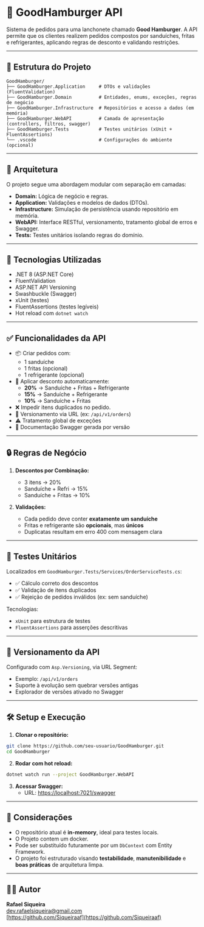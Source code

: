 
# 🍔 GoodHamburger API

Sistema de pedidos para uma lanchonete chamado **Good Hamburger**. A API permite que os clientes realizem pedidos compostos por sanduíches, fritas e refrigerantes, aplicando regras de desconto e validando restrições.

---

## 📁 Estrutura do Projeto

```
GoodHamburger/
├── GoodHamburger.Application     # DTOs e validações (FluentValidation)
├── GoodHamburger.Domain          # Entidades, enums, exceções, regras de negócio
├── GoodHamburger.Infrastructure  # Repositórios e acesso a dados (em memória)
├── GoodHamburger.WebAPI          # Camada de apresentação (controllers, filtros, swagger)
├── GoodHamburger.Tests           # Testes unitários (xUnit + FluentAssertions)
└── .vscode                       # Configurações do ambiente (opcional)
```

---

## 🧱 Arquitetura

O projeto segue uma abordagem modular com separação em camadas:

- **Domain:** Lógica de negócio e regras.
- **Application:** Validações e modelos de dados (DTOs).
- **Infrastructure:** Simulação de persistência usando repositório em memória.
- **WebAPI:** Interface RESTful, versionamento, tratamento global de erros e Swagger.
- **Tests:** Testes unitários isolando regras do domínio.

---

## 🚀 Tecnologias Utilizadas

- .NET 8 (ASP.NET Core)
- FluentValidation
- ASP.NET API Versioning
- Swashbuckle (Swagger)
- xUnit (testes)
- FluentAssertions (testes legíveis)
- Hot reload com `dotnet watch`

---

## ✅ Funcionalidades da API

- 📦 Criar pedidos com:
  - 1 sanduíche
  - 1 fritas (opcional)
  - 1 refrigerante (opcional)
- 🧮 Aplicar desconto automaticamente:
  - **20%** → Sanduíche + Fritas + Refrigerante
  - **15%** → Sanduíche + Refrigerante
  - **10%** → Sanduíche + Fritas
- ❌ Impedir itens duplicados no pedido.
- 🔄 Versionamento via URL (ex: `/api/v1/orders`)
- ⚠️ Tratamento global de exceções
- 📄 Documentação Swagger gerada por versão

---

## 🔒 Regras de Negócio

1. **Descontos por Combinação:**
   - 3 itens → 20%
   - Sanduíche + Refri → 15%
   - Sanduíche + Fritas → 10%

2. **Validações:**
   - Cada pedido deve conter **exatamente um sanduíche**
   - Fritas e refrigerante são **opcionais**, mas **únicos**
   - Duplicatas resultam em erro 400 com mensagem clara

---

## 🧪 Testes Unitários

Localizados em `GoodHamburger.Tests/Services/OrderServiceTests.cs`:

- ✅ Cálculo correto dos descontos
- ✅ Validação de itens duplicados
- ✅ Rejeição de pedidos inválidos (ex: sem sanduíche)

Tecnologias:
- `xUnit` para estrutura de testes
- `FluentAssertions` para asserções descritivas

---

## 🔄 Versionamento da API

Configurado com `Asp.Versioning`, via URL Segment:

- Exemplo: `/api/v1/orders`
- Suporte à evolução sem quebrar versões antigas
- Explorador de versões ativado no Swagger

---

## 🛠️ Setup e Execução

1. **Clonar o repositório:**

```bash
git clone https://github.com/seu-usuario/GoodHamburger.git
cd GoodHamburger
```

2. **Rodar com hot reload:**

```bash
dotnet watch run --project GoodHamburger.WebAPI
```

3. **Acessar Swagger:**
   - URL: [https://localhost:7021/swagger](https://localhost:7021/swagger)

---

## 📌 Considerações

- O repositório atual é **in-memory**, ideal para testes locais.
- O Projeto contem um docker.
- Pode ser substituído futuramente por um `DbContext` com Entity Framework.
- O projeto foi estruturado visando **testabilidade**, **manutenibilidade** e **boas práticas** de arquitetura limpa.

---

## 👨‍💻 Autor

**Rafael Siqueira**  
[dev.rafaelsiqueira@gmail.com](mailto:dev.rafaelsiqueira@gmail.com)  
[https://github.com/Siqueiraaf](https://github.com/Siqueiraaf)
